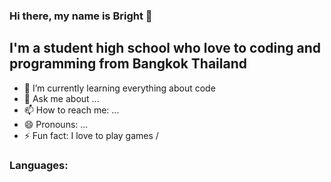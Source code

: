 ### Hi there, my name is Bright 👋

## I'm a student high school who love to coding and programming from Bangkok Thailand

- 🌱 I’m currently learning everything about code
- 💬 Ask me about ...
- 📫 How to reach me: ...
- 😄 Pronouns: ...
- ⚡ Fun fact: I love to play games / 

### Languages:
<i class="[bitIcon-python](https://camo.githubusercontent.com/728d57f073b3bb02aaf92097474ae03c992a55b38899085608f5dab77a59ac95/68747470733a2f2f63646e2e7261776769742e636f6d2f6269744865726f2f62697449636f6e2f6d61737465722f7376672f707974686f6e2e737667)"></i>
  
<!--
**BRiGHTeSS/BRiGHTeSS** is a ✨ _special_ ✨ repository because its `README.md` (this file) appears on your GitHub profile.

Here are some ideas to get you started:


